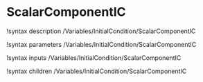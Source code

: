 <!-- MOOSE Documentation Stub: Remove this when content is added. -->

# ScalarComponentIC
!syntax description /Variables/InitialCondition/ScalarComponentIC

!syntax parameters /Variables/InitialCondition/ScalarComponentIC

!syntax inputs /Variables/InitialCondition/ScalarComponentIC

!syntax children /Variables/InitialCondition/ScalarComponentIC
